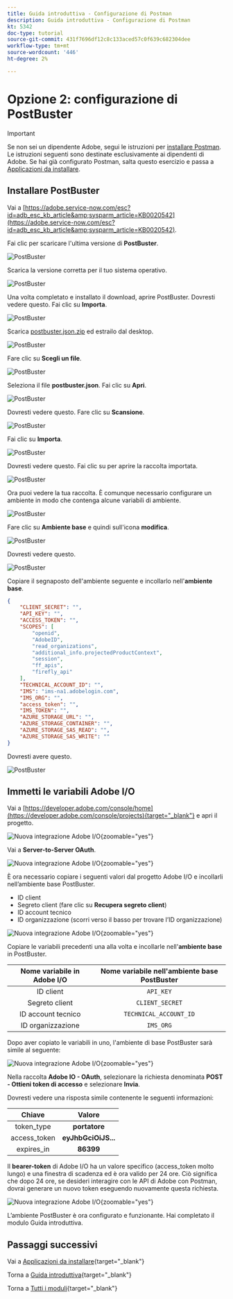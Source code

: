 ```yaml
---
title: Guida introduttiva - Configurazione di Postman
description: Guida introduttiva - Configurazione di Postman
kt: 5342
doc-type: tutorial
source-git-commit: 431f7696df12c8c133aced57c0f639c682304dee
workflow-type: tm+mt
source-wordcount: '446'
ht-degree: 2%

---
```


# Opzione 2: configurazione di PostBuster

>[!IMPORTANT]
>
>Se non sei un dipendente Adobe, segui le istruzioni per [installare Postman](./ex7.md). Le istruzioni seguenti sono destinate esclusivamente ai dipendenti di Adobe. Se hai già configurato Postman, salta questo esercizio e passa a [Applicazioni da installare](./ex9.md).

## Installare PostBuster

Vai a [https://adobe.service-now.com/esc?id=adb_esc_kb_article&amp;sysparm_article=KB0020542](https://adobe.service-now.com/esc?id=adb_esc_kb_article&amp;sysparm_article=KB0020542).

Fai clic per scaricare l&#39;ultima versione di **PostBuster**.

![PostBuster](./images/pb1.png)

Scarica la versione corretta per il tuo sistema operativo.

![PostBuster](./images/pb2.png)

Una volta completato e installato il download, aprire PostBuster. Dovresti vedere questo. Fai clic su **Importa**.

![PostBuster](./images/pb3.png)

Scarica [postbuster.json.zip](./../../../assets/postman/postbuster.json.zip) ed estrailo dal desktop.

![PostBuster](./images/pbpb.png)

Fare clic su **Scegli un file**.

![PostBuster](./images/pb4.png)

Seleziona il file **postbuster.json**. Fai clic su **Apri**.

![PostBuster](./images/pb5.png)

Dovresti vedere questo. Fare clic su **Scansione**.

![PostBuster](./images/pb6.png)

Fai clic su **Importa**.

![PostBuster](./images/pb7.png)

Dovresti vedere questo. Fai clic su per aprire la raccolta importata.

![PostBuster](./images/pb8.png)

Ora puoi vedere la tua raccolta. È comunque necessario configurare un ambiente in modo che contenga alcune variabili di ambiente.

![PostBuster](./images/pb9.png)

Fare clic su **Ambiente base** e quindi sull&#39;icona **modifica**.

![PostBuster](./images/pb10.png)

Dovresti vedere questo.

![PostBuster](./images/pb11.png)

Copiare il segnaposto dell&#39;ambiente seguente e incollarlo nell&#39;**ambiente base**.

```json
{
	"CLIENT_SECRET": "",
	"API_KEY": "",
	"ACCESS_TOKEN": "",
	"SCOPES": [
		"openid",
		"AdobeID",
		"read_organizations", 
		"additional_info.projectedProductContext", 
		"session",
		"ff_apis",
		"firefly_api"
	],
	"TECHNICAL_ACCOUNT_ID": "",
	"IMS": "ims-na1.adobelogin.com",
	"IMS_ORG": "",
	"access_token": "",
	"IMS_TOKEN": "",
	"AZURE_STORAGE_URL": "",
	"AZURE_STORAGE_CONTAINER": "",
	"AZURE_STORAGE_SAS_READ": "",
	"AZURE_STORAGE_SAS_WRITE": ""
}
```

Dovresti avere questo.

![PostBuster](./images/pb12.png)

## Immetti le variabili Adobe I/O

Vai a [https://developer.adobe.com/console/home](https://developer.adobe.com/console/projects){target="_blank"} e apri il progetto.

![Nuova integrazione Adobe I/O](./images/iopr.png){zoomable="yes"}

Vai a **Server-to-Server OAuth**.

![Nuova integrazione Adobe I/O](./images/iopbvar1.png){zoomable="yes"}

È ora necessario copiare i seguenti valori dal progetto Adobe I/O e incollarli nell’ambiente base PostBuster.

- ID client
- Segreto client (fare clic su **Recupera segreto client**)
- ID account tecnico
- ID organizzazione (scorri verso il basso per trovare l’ID organizzazione)

![Nuova integrazione Adobe I/O](./images/iopbvar2.png){zoomable="yes"}

Copiare le variabili precedenti una alla volta e incollarle nell&#39;**ambiente base** in PostBuster.

| Nome variabile in Adobe I/O | Nome variabile nell&#39;ambiente base PostBuster |
|:-------------:| :---------------:| 
| ID client | `API_KEY` |
| Segreto client | `CLIENT_SECRET` |
| ID account tecnico | `TECHNICAL_ACCOUNT_ID` |
| ID organizzazione | `IMS_ORG` |

Dopo aver copiato le variabili in uno, l&#39;ambiente di base PostBuster sarà simile al seguente:

![Nuova integrazione Adobe I/O](./images/iopbvar3.png){zoomable="yes"}

Nella raccolta **Adobe IO - OAuth**, selezionare la richiesta denominata **POST - Ottieni token di accesso** e selezionare **Invia**.

Dovresti vedere una risposta simile contenente le seguenti informazioni:

| Chiave | Valore |
|:-------------:| :---------------:| 
| token_type | **portatore** |
| access_token | **eyJhbGciOiJS...** |
| expires_in | **86399** |

Il **bearer-token** di Adobe I/O ha un valore specifico (access_token molto lungo) e una finestra di scadenza ed è ora valido per 24 ore. Ciò significa che dopo 24 ore, se desideri interagire con le API di Adobe con Postman, dovrai generare un nuovo token eseguendo nuovamente questa richiesta.

![Nuova integrazione Adobe I/O](./images/iopbvar4.png){zoomable="yes"}

L’ambiente PostBuster è ora configurato e funzionante. Hai completato il modulo Guida introduttiva.

## Passaggi successivi

Vai a [Applicazioni da installare](./ex9.md){target="_blank"}

Torna a [Guida introduttiva](./getting-started.md){target="_blank"}

Torna a [Tutti i moduli](./../../../overview.md){target="_blank"}